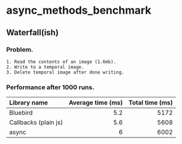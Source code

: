 # async_methods_benchmark

## Waterfall(ish)

### Problem.
    1. Read the contents of an image (1.6mb).
    2. Write to a temporal image.
    3. Delete temporal image after done writing.

### Performance after 1000 runs.

|Library name|Average time (ms)|Total time (ms)|
|:-----------|---------------:|--------------:|
|Bluebird|5.2|5172|
|Callbacks (plain js)|5.6|5608|
|async|6|6002|

